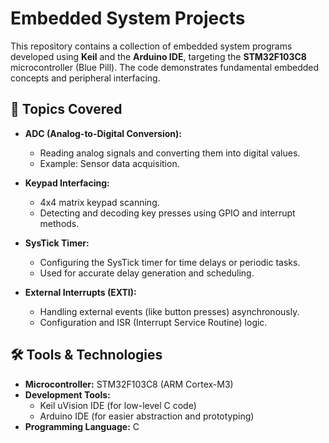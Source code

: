 # Embedded System Projects

This repository contains a collection of embedded system programs developed using **Keil** and the **Arduino IDE**, targeting the **STM32F103C8** microcontroller (Blue Pill). The code demonstrates fundamental embedded concepts and peripheral interfacing.

## 🧠 Topics Covered

- **ADC (Analog-to-Digital Conversion):**
  - Reading analog signals and converting them into digital values.
  - Example: Sensor data acquisition.

- **Keypad Interfacing:**
  - 4x4 matrix keypad scanning.
  - Detecting and decoding key presses using GPIO and interrupt methods.

- **SysTick Timer:**
  - Configuring the SysTick timer for time delays or periodic tasks.
  - Used for accurate delay generation and scheduling.

- **External Interrupts (EXTI):**
  - Handling external events (like button presses) asynchronously.
  - Configuration and ISR (Interrupt Service Routine) logic.

## 🛠 Tools & Technologies

- **Microcontroller:** STM32F103C8 (ARM Cortex-M3)
- **Development Tools:**
  - Keil uVision IDE (for low-level C code)
  - Arduino IDE (for easier abstraction and prototyping)
- **Programming Language:** C


